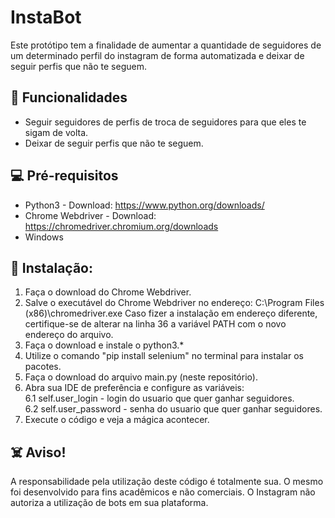 # InstaBot
Este protótipo tem a finalidade de aumentar a quantidade de seguidores de um determinado perfil do instagram de forma automatizada e deixar de seguir perfis que não te seguem.

## 🚀 Funcionalidades
* Seguir seguidores de perfis de troca de seguidores para que eles te sigam de volta.
* Deixar de seguir perfis que não te seguem.

## 💻 Pré-requisitos
* Python3 - Download: https://www.python.org/downloads/
* Chrome Webdriver - Download: https://chromedriver.chromium.org/downloads
* Windows

## 🤖 Instalação:
1. Faça o download do Chrome Webdriver.
2. Salve o executável do Chrome Webdriver no endereço: C:\Program Files (x86)\chromedriver.exe Caso fizer a instalação em endereço diferente, certifique-se de alterar na linha 36 a variável PATH com o novo endereço do arquivo.
3. Faça o download e instale o python3.*
4. Utilize o comando "pip install selenium" no terminal para instalar os pacotes.
5. Faça o download do arquivo main.py (neste repositório).
6. Abra sua IDE de preferência e configure as variáveis: <br>
  6.1 self.user_login - login do usuario que quer ganhar seguidores. <br>
  6.2 self.user_password - senha do usuario que quer ganhar seguidores.
7. Execute o código e veja a mágica acontecer.

## ☠️ Aviso!
A responsabilidade pela utilização deste código é totalmente sua. O mesmo foi desenvolvido para fins acadêmicos e não comerciais. O Instagram não autoriza a utilização de bots em sua plataforma.
